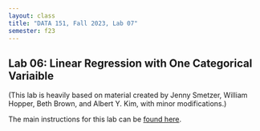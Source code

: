 ```yaml
---
layout: class
title: "DATA 151, Fall 2023, Lab 07"
semester: f23
---
```


## Lab 06: Linear Regression with One Categorical Variaible

(This lab is heavily based on material created by Jenny Smetzer,
William Hopper, Beth Brown, and Albert Y. Kim, with minor
modifications.)

The main instructions for this lab can be [found
here](https://moderndive.github.io/moderndive_labs/static/PS/PS05_reg_one_cat_x.html).
